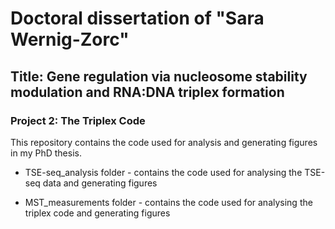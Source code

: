 # Doctoral dissertation of "Sara Wernig-Zorc"
## Title: Gene regulation via nucleosome stability modulation and RNA:DNA triplex formation

### Project 2: The Triplex Code

This repository contains the code used for analysis and generating figures in my PhD thesis. 

* TSE-seq_analysis folder - contains the code used for analysing the TSE-seq data and generating figures

* MST_measurements folder - contains the code used for analysing the triplex code and generating figures
